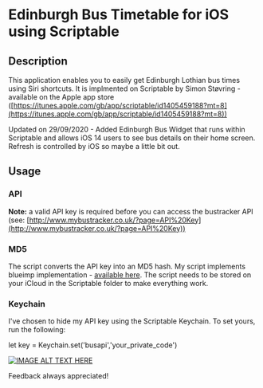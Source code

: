 # Edinburgh Bus Timetable for iOS using Scriptable

## Description

This application enables you to easily get Edinburgh Lothian bus times using Siri shortcuts.  It is implmented on Scriptable by Simon Støvring - available on the Apple app store ([https://itunes.apple.com/gb/app/scriptable/id1405459188?mt=8](https://itunes.apple.com/gb/app/scriptable/id1405459188?mt=8))

Updated on 29/09/2020 - Added Edinburgh Bus Widget that runs within Scriptable and allows iOS 14 users to see bus details on their home screen.  Refresh is controlled by iOS so maybe a little bit out.

## Usage

### API

**Note:**  a valid API key is required before you can access the bustracker API (see: [http://www.mybustracker.co.uk/?page=API%20Key](http://www.mybustracker.co.uk/?page=API%20Key))

### MD5

The script converts the API key into an MD5 hash.  My script implements blueimp implementation - [available here](https://github.com/blueimp/JavaScript-MD5).  The script needs to be stored on your iCloud in the Scriptable folder to make everything work.

### Keychain

I've chosen to hide my API key using the Scriptable Keychain.  To set yours, run the following:

let key = Keychain.set('busapi','your_private_code')

[![IMAGE ALT TEXT HERE](https://img.youtube.com/vi/SilvolPQ5a4/0.jpg)](https://youtu.be/SilvolPQ5a4)

Feedback always appreciated!
